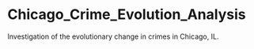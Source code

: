 # Chicago_Crime_Evolution_Analysis
Investigation of the evolutionary change in crimes in Chicago, IL.
